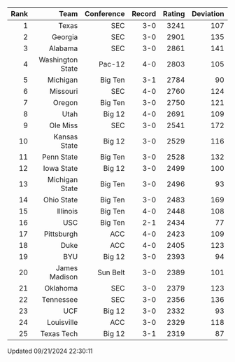 | Rank  | Team                 | Conference           | Record   | Rating | Deviation |
| ---:  | ---:                 | ---:                 | ---:     | ---:   | ---:      |
| 1     | Texas                | SEC                  | 3-0      | 3241   | 107       |
| 2     | Georgia              | SEC                  | 3-0      | 2901   | 135       |
| 3     | Alabama              | SEC                  | 3-0      | 2861   | 141       |
| 4     | Washington State     | Pac-12               | 4-0      | 2803   | 105       |
| 5     | Michigan             | Big Ten              | 3-1      | 2784   | 90        |
| 6     | Missouri             | SEC                  | 4-0      | 2760   | 124       |
| 7     | Oregon               | Big Ten              | 3-0      | 2750   | 121       |
| 8     | Utah                 | Big 12               | 4-0      | 2691   | 109       |
| 9     | Ole Miss             | SEC                  | 3-0      | 2541   | 172       |
| 10    | Kansas State         | Big 12               | 3-0      | 2529   | 116       |
| 11    | Penn State           | Big Ten              | 3-0      | 2528   | 132       |
| 12    | Iowa State           | Big 12               | 3-0      | 2499   | 100       |
| 13    | Michigan State       | Big Ten              | 3-0      | 2496   | 93        |
| 14    | Ohio State           | Big Ten              | 3-0      | 2483   | 169       |
| 15    | Illinois             | Big Ten              | 4-0      | 2448   | 108       |
| 16    | USC                  | Big Ten              | 2-1      | 2434   | 77        |
| 17    | Pittsburgh           | ACC                  | 4-0      | 2423   | 109       |
| 18    | Duke                 | ACC                  | 4-0      | 2405   | 123       |
| 19    | BYU                  | Big 12               | 3-0      | 2393   | 94        |
| 20    | James Madison        | Sun Belt             | 3-0      | 2389   | 101       |
| 21    | Oklahoma             | SEC                  | 3-0      | 2379   | 123       |
| 22    | Tennessee            | SEC                  | 3-0      | 2356   | 136       |
| 23    | UCF                  | Big 12               | 3-0      | 2332   | 93        |
| 24    | Louisville           | ACC                  | 3-0      | 2329   | 118       |
| 25    | Texas Tech           | Big 12               | 3-1      | 2319   | 87        |

Updated 09/21/2024 22:30:11
